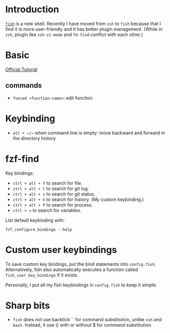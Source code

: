 # Introduction
[`fish`](https://fishshell.com/) is a new shell. Recently I have moved from `zsh` to `fish` because that I find it is more user-friendly and it has better plugin management. (While in `zsh`, plugin like `zsh-vi-mode` and `fd-find` conflict with each other.)

# Basic
[Official Tutorial](https://fishshell.com/docs/current/tutorial.html)

## commands
- `funced <function-name>`: edit function

# Keybinding
- `alt + ←/→` when command line is empty: move backward and forward in the directory history

# fzf-find
Key bindings:
- `ctrl + alt + f` to search for file.
- `ctrl + alt + l` to search for git log.
- `ctrl + alt + s` to search for git status.
- `ctrl + alt + h` to search for history. (My custom keybinding.)
- `ctrl + alt + P` to search for process.
- `ctrl + v` to search for variables.

List default keybinding with:
```fish
fzf_configure_bindings --help
```

# Custom user keybindings
To save custom key bindings, put the bind statements into `config.fish`. Alternatively, fish also automatically executes a function called `fish_user_key_bindings` if it exists.

Personally, I put all my fish keybindings in `config.fish` to keep it simple.

# Sharp bits
- `fish` does not use backtick \`\` for command substitution, unlike `zsh` and `bash`. Instead, it use () with or without $ for command substitution.